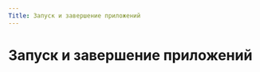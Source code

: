 ```yaml
---
Title: Запуск и завершение приложений
---
```


Запуск и завершение приложений
==============================
